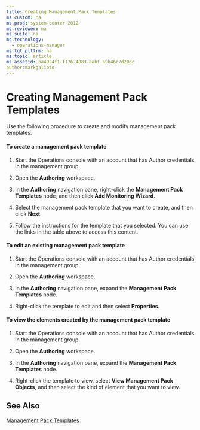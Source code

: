 ```yaml
---
title: Creating Management Pack Templates
ms.custom: na
ms.prod: system-center-2012
ms.reviewer: na
ms.suite: na
ms.technology: 
  - operations-manager
ms.tgt_pltfrm: na
ms.topic: article
ms.assetid: ba4924f1-f176-4083-aabf-a9b46c7d20dc
author:markgalioto
---
```

# Creating Management Pack Templates
Use the following procedure to create and modify management pack templates.  
  
#### To create a management pack template  
  
1.  Start the Operations console with an account that has Author credentials in the management group.  
  
2.  Open the **Authoring** workspace.  
  
3.  In the **Authoring** navigation pane, right\-click the **Management Pack Templates** node, and then click **Add Monitoring Wizard**.  
  
4.  Select the management pack template that you want to create, and then click **Next**.  
  
5.  Follow the instructions for the template that you selected. You can use the links in the table above to access this content.  
  
#### To edit an existing management pack template  
  
1.  Start the Operations console with an account that has Author credentials in the management group.  
  
2.  Open the **Authoring** workspace.  
  
3.  In the **Authoring** navigation pane, expand the **Management Pack Templates** node.  
  
4.  Right\-click the template to edit and then select **Properties**.  
  
#### To view the elements created by the management pack template  
  
1.  Start the Operations console with an account that has Author credentials in the management group.  
  
2.  Open the **Authoring** workspace.  
  
3.  In the **Authoring** navigation pane, expand the **Management Pack Templates** node.  
  
4.  Right\-click the template to view, select **View Management Pack Objects**, and then select the kind of element that you want to view.  
  
## See Also  
[Management Pack Templates](../../om/manage/Management-Pack-Templates.md)  
  
